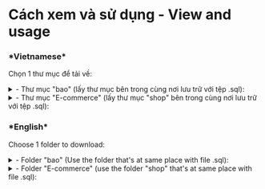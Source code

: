 # Cách xem và sử dụng - View and usage
### \*Vietnamese*
Chọn 1 thư mục để tải về:
<details>
<summary>- Thư mục "bao" (lấy thư mục bên trong cùng nơi lưu trữ với tệp .sql):</summary>
  
   + Frontend: Index bắt đầu bằng địa chỉ: /bao/public/<br>
     Các chức năng: Trang chủ, liên hệ, giới thiệu, loại tin, tin tức chi tiết, đăng nhập, đăng ký, đăng xuất, bình luận, tìm kiếm, trang người dùng, cập nhật thông tin người dùng
     
     ![](https://github.com/V-O-L-A-X/Laravel-Projects/blob/main/github1.png)
  
  + Backend: Admin Panel bắt đầu bằng địa chỉ: /bao/public/admin/theloai/ <br>
    Tên tài khoản: `phubui2702@gmail.com` Mật khẩu: 123456<br>
    Các chức năng: Danh sách, Thêm, Sửa và Xoá (Thể Loại, Loại Tin, Tin Tức), Danh sách người dùng
    
    ![](https://github.com/V-O-L-A-X/Laravel-Projects/blob/main/github2.png)

</details>

<details>
<summary>- Thư mục "E-commerce" (lấy thư mục "shop" bên trong cùng nơi lưu trữ với tệp .sql):</summary>
  
+ Frontend: Index bắt đầu bằng địa chỉ: /shop/public/ <br>
  Các chức năng: Trang chủ, Shop (Shop Now), About Us, Contact Us, Chi tiết sản phẩm, Thêm Yêu thích, Đánh giá, Giỏ hàng (Thêm, Chỉnh sửa, Xoá sản phẩm), Thanh toán (Mã giảm giá: YYYYYY, VNI 5678, YUFG145), Quên mật khẩu, My Account (Đăng nhập, đăng ký, đăng xuất, Cập nhật Account, Danh sách đã đặt hàng, Wishlist, Đổi mật khẩu)

  ![](https://github.com/V-O-L-A-X/Laravel-Projects/blob/main/github3.png)

    
+ Backend: Admin Panel bắt đầu bằng địa chỉ: /shop/public/admin/dashboard/ <br>
  Tên tài khoản: `vesna@hi.com` Mật khẩu: 123456 <br>
  Các chức năng: Dashboard; Danh sách, Thêm, Sửa và Xoá (Categorys, SubCategorys, Brands, Products, Shippings, Discounts, Users, Pages); Danh sách (Orders, Ratings), Đăng nhập, Đăng xuất.

    
    ![](https://github.com/V-O-L-A-X/Laravel-Projects/blob/main/github4.png)
</details>


### \*English*
Choose 1 folder to download:
<details>
<summary>- Folder "bao" (Use the folder that's at same place with file .sql):</summary>
  
   + Frontend: Index starts at: /bao/public/
     
     ![](https://github.com/V-O-L-A-X/Laravel-Projects/blob/main/github1.png)
  
  + Backend: Admin Panel starts at: /bao/public/admin/theloai/ <br>
    Username: `phubui2702@gmail.com` Password: 123456
    
    ![](https://github.com/V-O-L-A-X/Laravel-Projects/blob/main/github2.png)

</details>

<details>
<summary>- Folder "E-commerce" (use the folder "shop" that's at same place with file .sql):</summary>
  
+ Frontend: Index starts at: /shop/public/  

  ![](https://github.com/V-O-L-A-X/Laravel-Projects/blob/main/github3.png)

    
+ Backend: Admin Panel starts at: /shop/public/admin/dashboard/ <br>
  Username: `vesna@hi.com` Password: 123456

    
    ![](https://github.com/V-O-L-A-X/Laravel-Projects/blob/main/github4.png)
</details>






    
